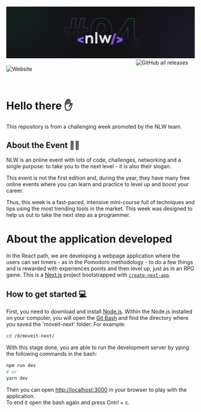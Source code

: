 ![](https://github.com/tatacsd/nlw4/blob/main/NLW04_pack_divulgacao_-_Github.png?raw=true)
 &nbsp; &nbsp; &nbsp; &nbsp; &nbsp; &nbsp; &nbsp; &nbsp; &nbsp; &nbsp; &nbsp; &nbsp; &nbsp; &nbsp; &nbsp; &nbsp; &nbsp; &nbsp; &nbsp; &nbsp; &nbsp; &nbsp;
 &nbsp; &nbsp; &nbsp; &nbsp; &nbsp; &nbsp; &nbsp; &nbsp; &nbsp; &nbsp; &nbsp; &nbsp; &nbsp; &nbsp; &nbsp; &nbsp; &nbsp; &nbsp; &nbsp; &nbsp; &nbsp; &nbsp;                     ![GitHub all releases](https://img.shields.io/github/downloads/tatacsd/nlw4/total?color=blueviolet&label=Download)
![Website](https://img.shields.io/website?color=blueviolet&label=%3Cnlw%2F%3E&url=https%3A%2F%2Fnextlevelweek.com%2Finscricao%2F4)

<br>

# Hello there ✋ 
This repository is from a challenging week promoted by the NLW team.
## About the Event 🚀🚀
NLW is an online event with lots of code, challenges, networking and a single purpose: to take you to the next level - it is also their slogan.

This event is not the first edition and, during the year, they have many free online events where you can learn and practice to level up and boost your career.

Thus, this week is a fast-paced, intensive mini-course full of techniques and tips using the most trending tools in the market. This week was designed to help us out to take the next step as a programmer.
<br>
# About the application developed
In the React path, we are developing a webpage application where the users can set timers - as in the Pomodoro methodology - to do a few things and is rewarded with experiences points and then level up, just as in an RPG game.
This is a [Next.js](https://nextjs.org/) project bootstrapped with [`create-next-app`](https://github.com/vercel/next.js/tree/canary/packages/create-next-app).

## How to get started 💻

First, you need to download and install [Node.js](https://nodejs.org/en/). 
Within the Node.js installed on your computer, you will open the [Git Bash](https://gitforwindows.org/) and find the directory where you saved the 'moveit-next' folder.
For example:
```bash
cd /d/moveit-next/
```
With this stage done, you are able to run the development server by yping the following commands in the bash:
```bash
npm run dev
# or
yarn dev
```


Then you can open [http://localhost:3000](http://localhost:3000) in your browser to play with the application. <br>
To end it open the bash again and press Cntrl + c.
